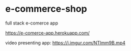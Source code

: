 # e-commerce-shop
full stack e-comerce app 

https://e-comerce-app.herokuapp.com/

video presenting app: https://i.imgur.com/NTlmm9B.mp4
